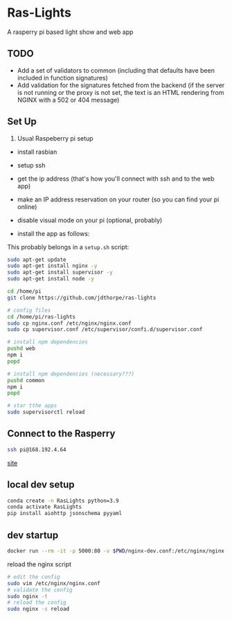# Ras-Lights

A rasperry pi based light show and web app

## TODO

-   Add a set of validators to common (including that defaults have been included in function signatures)
-   Add validation for the signatures fetched from the backend (if the server is
    not running or the proxy is not set, the text is an HTML rendering from NGINX with a 502 or 404 message)

## Set Up

1. Usual Raspeberry pi setup

-   install rasbian
-   setup ssh
-   get the ip address (that's how you'll connect with ssh and to the web app)
-   make an IP address reservation on your router (so you can find your pi online)
-   disable visual mode on your pi (optional, probably)

-   install the app as follows:

This probably belongs in a `setup.sh` script:

```sh
sudo apt-get update
sudo apt-get install nginx -y
sudo apt-get install supervisor -y
sudo apt-get install node -y

cd /home/pi
git clone https://github.com/jdthorpe/ras-lights

# config files
cd /home/pi/ras-lights
sudo cp nginx.conf /etc/nginx/nginx.conf
sudo cp supervisor.conf /etc/supervisor/confi.d/supervisor.conf

# install npm dependencies
pushd web
npm i
popd

# install npm dependencies (necessary???)
pushd common
npm i
popd

# star tthe apps
sudo supervisorctl reload
```

<!--
```sh
sudo /etc/init.d/nginx start
```
# always handy
sudo apt-get install vim -y
-->

## Connect to the Rasperry

```sh
ssh pi@168.192.4.64
```

[site](http://168.192.4.64/)

## local dev setup

```sh
conda create -n RasLights python=3.9
conda activate RasLights
pip install aiohttp jsonschema pyyaml
```

## dev startup

```sh
docker run --rm -it -p 5000:80 -v $PWD/nginx-dev.conf:/etc/nginx/nginx.conf nginx
```

reload the nginx script

```sh
# edit the config
sudo vim /etc/nginx/nginx.conf
# validate the config
sudo nginx -t
# reload the config
sudo nginx -s reload
```
